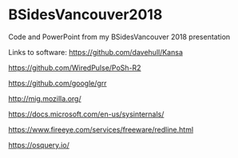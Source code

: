 # BSidesVancouver2018
Code and PowerPoint from my BSidesVancouver 2018 presentation

Links to software:
  https://github.com/davehull/Kansa
  
  https://github.com/WiredPulse/PoSh-R2
  
  https://github.com/google/grr
  
  http://mig.mozilla.org/
  
  https://docs.microsoft.com/en-us/sysinternals/
  
  https://www.fireeye.com/services/freeware/redline.html
  
  https://osquery.io/
